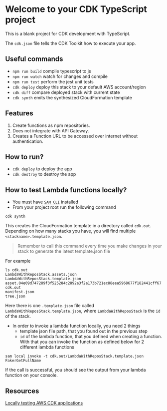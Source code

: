 # Welcome to your CDK TypeScript project

This is a blank project for CDK development with TypeScript.

The `cdk.json` file tells the CDK Toolkit how to execute your app.

## Useful commands

* `npm run build`   compile typescript to js
* `npm run watch`   watch for changes and compile
* `npm run test`    perform the jest unit tests
* `cdk deploy`      deploy this stack to your default AWS account/region
* `cdk diff`        compare deployed stack with current state
* `cdk synth`       emits the synthesized CloudFormation template

## Features
1. Create functions as npm repositories.
2. Does not integrate with API Gateway.
3. Creates a Function URL to be accessed over internet without authentication.

## How to run?
- `cdk deploy` to deploy the app
- `cdk destroy` to destroy the app

## How to test Lambda functions locally?
- You must have [`SAM CLI`](https://docs.aws.amazon.com/serverless-application-model/latest/developerguide/install-sam-cli.html) installed
- From your project root run the following command
```shell
cdk synth
```
This creates the CloudFormation template in a directory called `cdk.out`. Depending on how many stacks you have, you will find multiple `<stackname>.template.json`.
> Remember to call this command every time you make changes in your stack to generate the latest template.json file

For example
```shell
ls cdk.out 
LambdaWithReposStack.assets.json
LambdaWithReposStack.template.json
asset.04e09d747289f3f525284c2892a3f2a173b721ec88eea5968677f182441cff67
cdk.out
manifest.json
tree.json
```
Here there is one `.template.json` file called `LambdaWithReposStack.template.json`, where `LambdaWithReposStack` is the `id` of the stack.

- In order to invoke a lambda function locally, you need 2 things
    - template json file path, that you found out in the previous step
    - `id` of the lambda function, that you defined when creating a function.
      With that you can invoke the function as defined below for 2 different lambda functions
```shell
sam local invoke -t cdk.out/LambdaWithReposStack.template.json FakerGetFullName
```
If the call is successful, you should see the output from your lambda function on your console.

## Resources
[Locally testing AWS CDK applications](https://docs.aws.amazon.com/serverless-application-model/latest/developerguide/serverless-cdk-testing.html)

